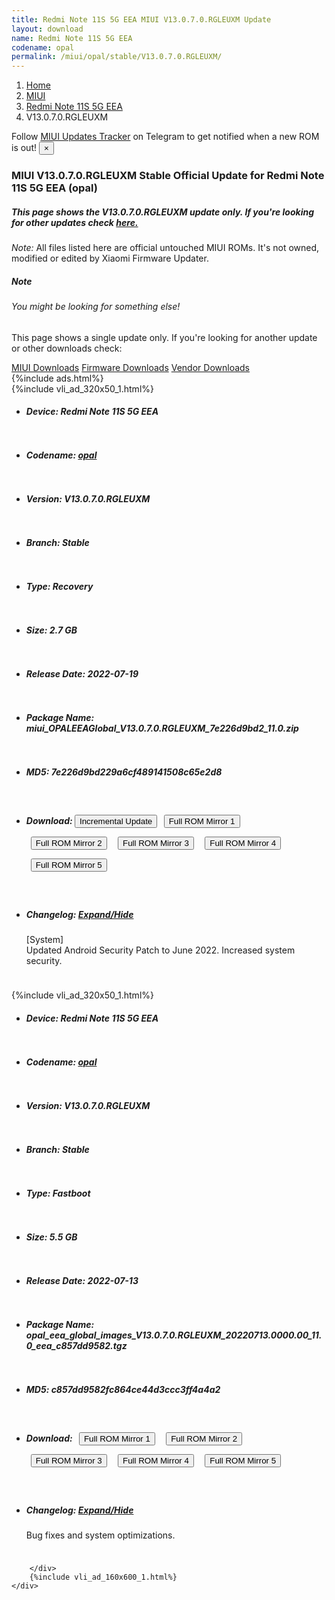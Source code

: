 ```yaml
---
title: Redmi Note 11S 5G EEA MIUI V13.0.7.0.RGLEUXM Update
layout: download
name: Redmi Note 11S 5G EEA
codename: opal
permalink: /miui/opal/stable/V13.0.7.0.RGLEUXM/
---
```

<nav aria-label="breadcrumb">
    <ol class="breadcrumb">
        <li class="breadcrumb-item"><a href="/">Home</a></li>
        <li class="breadcrumb-item"><a href="/miui/">MIUI</a></li>
        <li class="breadcrumb-item"><a href="/miui/opal/">Redmi Note 11S 5G EEA</a></li>
        <li class="breadcrumb-item active" aria-current="page">V13.0.7.0.RGLEUXM</li>
    </ol>
</nav>
<div class="alert alert-primary alert-dismissible fade show" role="alert">
    Follow <a href="https://t.me/MIUIUpdatesTracker" class="alert-link">MIUI Updates Tracker</a> on Telegram to get
    notified when a new ROM is out!
    <button type="button" class="close" data-dismiss="alert" aria-label="Close">
        <span aria-hidden="true">&times;</span>
    </button>
</div>
<div class="col-12 mx-auto">
    <h3 class="title bg-light p-2 rounded">MIUI V13.0.7.0.RGLEUXM Stable Official Update for Redmi Note 11S 5G EEA (opal)</h3>
    <h5>This page shows the V13.0.7.0.RGLEUXM update only. If you're looking for other updates check
        <a href="/miui/opal/">here.</a></h5>
    <p><i>Note: </i>All files listed here are official untouched MIUI ROMs.
        It's not owned, modified or edited by Xiaomi Firmware Updater.</p>
    <div class="card">
        <div class="card-body">
            <h5 class="card-title">Note</h5>
            <h6 class="card-subtitle mb-2 text-muted">You might be looking for something else!</h6>
            <p class="card-text">This page shows a single update only.
                If you're looking for another update or other downloads check:</p>
            <a href="/miui/" class="card-link">MIUI Downloads</a>
            <a href="/firmware/" class="card-link">Firmware Downloads</a>
            <a href="/vendor/" class="card-link">Vendor Downloads</a>
        </div>
    </div>
    {%include ads.html%}
    <div class="row justify-content-center">
        <div class="col-10" id="downloads">
                    <div class="card card-body">
            {%include vli_ad_320x50_1.html%}
            <ul class="list-unstyled">
                <li style="padding-bottom: 10px;">
                    <h5><b>Device: </b>Redmi Note 11S 5G EEA</h5>
                </li>
                <li style="padding-bottom: 10px;">
                    <h5><b>Codename: </b> <a href="/miui/opal/" target="_blank">opal</a> </h5>
                </li>
                <li style="padding-bottom: 10px;">
                    <h5><b>Version: </b>V13.0.7.0.RGLEUXM</h5>
                </li>
                <li style="padding-bottom: 10px;">
                    <h5><b>Branch: </b>Stable</h5>
                </li>
                <li style="padding-bottom: 10px;">
                    <h5><b>Type: </b>Recovery</h5>
                </li>
                <li style="padding-bottom: 10px;">
                    <h5><b>Size: </b>2.7 GB</h5>
                </li>
                <li style="padding-bottom: 10px;">
                    <h5><b>Release Date: </b>2022-07-19</h5>
                </li>
                <li style="padding-bottom: 10px;">
                    <h5><b>Package Name: </b><span id="filename" class="text-dark">miui_OPALEEAGlobal_V13.0.7.0.RGLEUXM_7e226d9bd2_11.0.zip</span></h5>
                </li>
                <li style="padding-bottom: 10px;">
                    <h5><b>MD5: </b><span id="md5" class="text-muted">7e226d9bd229a6cf489141508c65e2d8</span></h5>
                </li>
                <li style="padding-bottom: 10px;">
                    <h5><b>Download: </b><button type="button" id="incremental_download" class="btn btn-warning" onclick="window.open('https://bigota.d.miui.com/V13.0.7.0.RGLEUXM/miui-blockota-opal_eea_global-V13.0.5.0.RGLEUXM-V13.0.7.0.RGLEUXM-6434215b27-11.0.zip', '_blank');"><i class="fa fa-download"></i> Incremental Update</button> <button type="button" id="download" class="btn btn-primary" style="margin: 7px;" onclick="window.open('https://cdn-ota.azureedge.net/V13.0.7.0.RGLEUXM/miui_OPALEEAGlobal_V13.0.7.0.RGLEUXM_7e226d9bd2_11.0.zip', '_blank');"><i class="fa fa-download"></i> Full ROM Mirror 1</button> <button type="button" id="download" class="btn btn-primary" style="margin: 7px;" onclick="window.open('https://cdnorg.d.miui.com/V13.0.7.0.RGLEUXM/miui_OPALEEAGlobal_V13.0.7.0.RGLEUXM_7e226d9bd2_11.0.zip', '_blank');"><i class="fa fa-download"></i> Full ROM Mirror 2</button> <button type="button" id="download" class="btn btn-primary" style="margin: 7px;" onclick="window.open('https://bn.d.miui.com/V13.0.7.0.RGLEUXM/miui_OPALEEAGlobal_V13.0.7.0.RGLEUXM_7e226d9bd2_11.0.zip', '_blank');"><i class="fa fa-download"></i> Full ROM Mirror 3</button> <button type="button" id="download" class="btn btn-primary" style="margin: 7px;" onclick="window.open('https://bigota.d.miui.com/V13.0.7.0.RGLEUXM/miui_OPALEEAGlobal_V13.0.7.0.RGLEUXM_7e226d9bd2_11.0.zip', '_blank');"><i class="fa fa-download"></i> Full ROM Mirror 4</button> <button type="button" id="download" class="btn btn-primary" style="margin: 7px;" onclick="window.open('https://hugeota.d.miui.com/V13.0.7.0.RGLEUXM/miui_OPALEEAGlobal_V13.0.7.0.RGLEUXM_7e226d9bd2_11.0.zip', '_blank');"><i class="fa fa-download"></i> Full ROM Mirror 5</button></h5>
                </li>
                <li style="padding-bottom: 10px;">
                    <h5><b>Changelog: </b><a href="#opal_1_changelog" data-toggle="collapse" role="button"
                            aria-expanded="false" aria-controls="opal_1_changelog"> <i class="fa fa-arrow-down"
                                aria-hidden="true"></i> Expand/Hide</a></h5>
                    <div class="collapse" id="opal_1_changelog">
                        <p id="changelog_text">[System]<br>Updated Android Security Patch to June 2022. Increased system security.</p>
                    </div>
                </li>
            </ul>
        </div>
        <div class="card card-body">
            {%include vli_ad_320x50_1.html%}
            <ul class="list-unstyled">
                <li style="padding-bottom: 10px;">
                    <h5><b>Device: </b>Redmi Note 11S 5G EEA</h5>
                </li>
                <li style="padding-bottom: 10px;">
                    <h5><b>Codename: </b> <a href="/miui/opal/" target="_blank">opal</a> </h5>
                </li>
                <li style="padding-bottom: 10px;">
                    <h5><b>Version: </b>V13.0.7.0.RGLEUXM</h5>
                </li>
                <li style="padding-bottom: 10px;">
                    <h5><b>Branch: </b>Stable</h5>
                </li>
                <li style="padding-bottom: 10px;">
                    <h5><b>Type: </b>Fastboot</h5>
                </li>
                <li style="padding-bottom: 10px;">
                    <h5><b>Size: </b>5.5 GB</h5>
                </li>
                <li style="padding-bottom: 10px;">
                    <h5><b>Release Date: </b>2022-07-13</h5>
                </li>
                <li style="padding-bottom: 10px;">
                    <h5><b>Package Name: </b><span id="filename" class="text-dark">opal_eea_global_images_V13.0.7.0.RGLEUXM_20220713.0000.00_11.0_eea_c857dd9582.tgz</span></h5>
                </li>
                <li style="padding-bottom: 10px;">
                    <h5><b>MD5: </b><span id="md5" class="text-muted">c857dd9582fc864ce44d3ccc3ff4a4a2</span></h5>
                </li>
                <li style="padding-bottom: 10px;">
                    <h5><b>Download: </b> <button type="button" id="download" class="btn btn-primary" style="margin: 7px;" onclick="window.open('https://cdn-ota.azureedge.net/V13.0.7.0.RGLEUXM/opal_eea_global_images_V13.0.7.0.RGLEUXM_20220713.0000.00_11.0_eea_c857dd9582.tgz', '_blank');"><i class="fa fa-download"></i> Full ROM Mirror 1</button> <button type="button" id="download" class="btn btn-primary" style="margin: 7px;" onclick="window.open('https://cdnorg.d.miui.com/V13.0.7.0.RGLEUXM/opal_eea_global_images_V13.0.7.0.RGLEUXM_20220713.0000.00_11.0_eea_c857dd9582.tgz', '_blank');"><i class="fa fa-download"></i> Full ROM Mirror 2</button> <button type="button" id="download" class="btn btn-primary" style="margin: 7px;" onclick="window.open('https://bn.d.miui.com/V13.0.7.0.RGLEUXM/opal_eea_global_images_V13.0.7.0.RGLEUXM_20220713.0000.00_11.0_eea_c857dd9582.tgz', '_blank');"><i class="fa fa-download"></i> Full ROM Mirror 3</button> <button type="button" id="download" class="btn btn-primary" style="margin: 7px;" onclick="window.open('https://bigota.d.miui.com/V13.0.7.0.RGLEUXM/opal_eea_global_images_V13.0.7.0.RGLEUXM_20220713.0000.00_11.0_eea_c857dd9582.tgz', '_blank');"><i class="fa fa-download"></i> Full ROM Mirror 4</button> <button type="button" id="download" class="btn btn-primary" style="margin: 7px;" onclick="window.open('https://hugeota.d.miui.com/V13.0.7.0.RGLEUXM/opal_eea_global_images_V13.0.7.0.RGLEUXM_20220713.0000.00_11.0_eea_c857dd9582.tgz', '_blank');"><i class="fa fa-download"></i> Full ROM Mirror 5</button></h5>
                </li>
                <li style="padding-bottom: 10px;">
                    <h5><b>Changelog: </b><a href="#opal_2_changelog" data-toggle="collapse" role="button"
                            aria-expanded="false" aria-controls="opal_2_changelog"> <i class="fa fa-arrow-down"
                                aria-hidden="true"></i> Expand/Hide</a></h5>
                    <div class="collapse" id="opal_2_changelog">
                        <p id="changelog_text">Bug fixes and system optimizations.</p>
                    </div>
                </li>
            </ul>
        </div>

        </div>
        {%include vli_ad_160x600_1.html%}
    </div>
</div>
